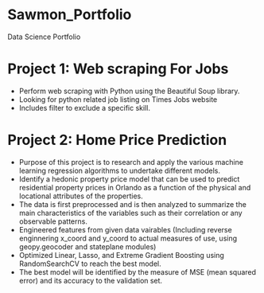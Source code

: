 # Sawmon_Portfolio
Data Science Portfolio

# Project 1:  Web scraping For Jobs
*  Perform web scraping with Python using the Beautiful Soup library.
*  Looking for python related job listing on Times Jobs website
*  Includes filter to exclude a specific skill.


# Project 2: Home Price Prediction
* Purpose of this project is to research and apply the various machine learning regression algorithms to undertake different models.
* Identify a hedonic property price model that can be used to predict residential property prices in Orlando as a function of the physical and locational attributes of the properties. 
* The data is first preprocessed and is then analyzed to summarize the main characteristics of the variables such as their correlation or any observable patterns.
* Engineered features from given data vairables (Including reverse enginnering x_coord and y_coord to actual measures of use, using geopy.geocoder and stateplane modules)
* Optimized Linear, Lasso, and Extreme Gradient Boosting using RandomSearchCV to reach the best model.
* The best model will be identified by the measure of MSE (mean squared error) and its accuracy to the validation set.
